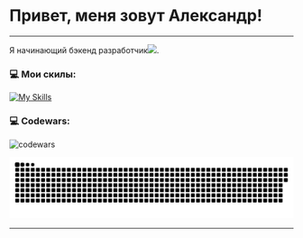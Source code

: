 # Привет, меня зовут Александр!
---
Я начинающий бэкенд разработчик<img src="https://media.giphy.com/media/WUlplcMpOCEmTGBtBW/giphy.gif" width="30px">. 

### 💻 Мои скилы:
[![My Skills](https://skillicons.dev/icons?i=py,django,html,css,postman,sqlite,postgres,linux,git,github)](https://skillicons.dev)

### 💻 Codewars:

![codewars](https://www.codewars.com/users/jforsety/badges/large)

<p align="center">
 <img width="600" src="assets/github-snake.svg" alt="snake"/>
</p>

---


